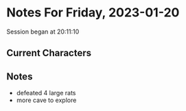 # Notes For Friday, 2023-01-20
Session began at 20:11:10
## Current Characters
## Notes
- defeated 4 large rats
- more cave to explore